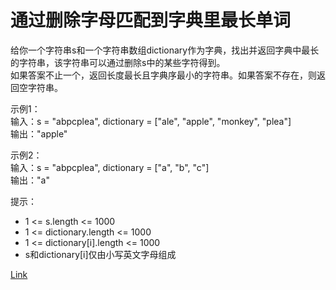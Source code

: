<h1>通过删除字母匹配到字典里最长单词</h1>

给你一个字符串s和一个字符串数组dictionary作为字典，找出并返回字典中最长的字符串，该字符串可以通过删除s中的某些字符得到。</br>
如果答案不止一个，返回长度最长且字典序最小的字符串。如果答案不存在，则返回空字符串。</br>

示例1：</br>
输入：s = "abpcplea", dictionary = ["ale", "apple", "monkey", "plea"]</br>
输出："apple"</br>

示例2：</br>
输入：s = "abpcplea", dictionary = ["a", "b", "c"]</br>
输出："a"</br>

提示：
- 1 <= s.length <= 1000
- 1 <= dictionary.length <= 1000
- 1 <= dictionary[i].length <= 1000
- s和dictionary[i]仅由小写英文字母组成

[Link](https://leetcode-cn.com/problems/longest-word-in-dictionary-through-deleting/)